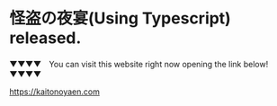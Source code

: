 # 怪盗の夜宴(Using Typescript) released.

▼▼▼▼　You can visit this website right now opening the link below! ▼▼▼▼

https://kaitonoyaen.com
